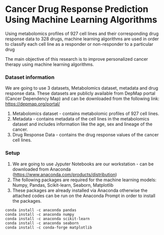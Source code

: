 # Cancer Drug Response Prediction Using Machine Learning Algorithms

Using metabolomics profiles of 927 cell lines and their corresponding drug response data to 328 drugs, machine learning algorithms are used in order to classify each cell line as a responder or non-responder to a particular drug

The main objective of this research is to improve personalized cancer therapy using machine learning algorithms.

### Dataset information

We are going to use 3 datasets, Metabolomics dataset, metadata and drug response data. These datasets are publicly available from DepMap portal (Cancer Dependency Map) and can be downloaded from the following link: https://depmap.org/portal/

1. Metabolomics dataset - contains metabolomic profiles of 927 cell lines.
2. Metadata - contains metadata of the cell lines in the metabolomics dataset and includes information like the age, sex and lineage of the cancer.
3. Drug Response Data - contains the drug response values of the cancer cell lines.

### Setup

1. We are going to use Jyputer Notebooks are our workstation - can be downloaded from Anaconda (https://www.anaconda.com/products/distribution)
2. The following packages are required for the machine learning models: Numpy, Pandas, Scikit-learn, Seaborn, Matplotlib
3. These packages are already installed via Anaconda otherwise the attached codes can be run on the Anaconda Prompt in order to install the packages.

```
conda install -c anaconda pandas
conda install -c anaconda numpy
conda install -c anaconda scikit-learn
conda install -c anaconda seaborn
conda install -c conda-forge matplotlib
```
